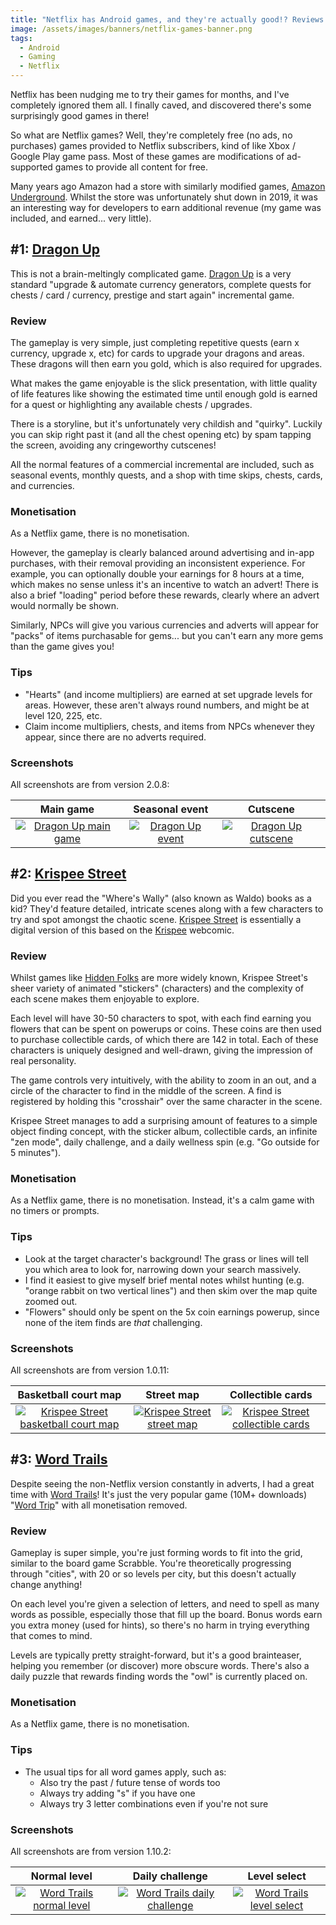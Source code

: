 ```yaml
---
title: "Netflix has Android games, and they're actually good!? Reviews of Dragon Up, Krispee Street, Word Trails 📺"
image: /assets/images/banners/netflix-games-banner.png
tags:
  - Android
  - Gaming
  - Netflix
---
```


Netflix has been nudging me to try their games for months, and I've completely ignored them all. I finally caved, and discovered there's some surprisingly good games in there!

So what are Netflix games? Well, they're completely free (no ads, no purchases) games provided to Netflix subscribers, kind of like Xbox / Google Play game pass. Most of these games are modifications of ad-supported games to provide all content for free.

Many years ago Amazon had a store with similarly modified games, [Amazon Underground](https://en.wikipedia.org/wiki/Amazon_Underground). Whilst the store was unfortunately shut down in 2019, it was an interesting way for developers to earn additional revenue (my game was included, and earned... very little).

## #1: [Dragon Up](https://play.google.com/store/apps/details?id=com.netflix.NGP.DragonUp)

This is not a brain-meltingly complicated game. [Dragon Up](https://play.google.com/store/apps/details?id=com.netflix.NGP.DragonUp) is a very standard "upgrade & automate currency generators, complete quests for chests / card / currency, prestige and start again" incremental game.

### Review

The gameplay is very simple, just completing repetitive quests (earn x currency, upgrade x, etc) for cards to upgrade your dragons and areas. These dragons will then earn you gold, which is also required for upgrades.

What makes the game enjoyable is the slick presentation, with little quality of life features like showing the estimated time until enough gold is earned for a quest or highlighting any available chests / upgrades.

There is a storyline, but it's unfortunately very childish and "quirky". Luckily you can skip right past it (and all the chest opening etc) by spam tapping the screen, avoiding any cringeworthy cutscenes!

All the normal features of a commercial incremental are included, such as seasonal events, monthly quests, and a shop with time skips, chests, cards, and currencies.

### Monetisation

As a Netflix game, there is no monetisation.

However, the gameplay is clearly balanced around advertising and in-app purchases, with their removal providing an inconsistent experience. For example, you can optionally double your earnings for 8 hours at a time, which makes no sense unless it's an incentive to watch an advert! There is also a brief "loading" period before these rewards, clearly where an advert would normally be shown.

Similarly, NPCs will give you various currencies and adverts will appear for "packs" of items purchasable for gems... but you can't earn any more gems than the game gives you!

### Tips

- "Hearts" (and income multipliers) are earned at set upgrade levels for areas. However, these aren't always round numbers, and might be at level 120, 225, etc.
- Claim income multipliers, chests, and items from NPCs whenever they appear, since there are no adverts required.

### Screenshots

All screenshots are from version 2.0.8:

|                                                       Main game                                                        |                                                   Seasonal event                                                   |                                                       Cutscene                                                        |
| :--------------------------------------------------------------------------------------------------------------------: | :----------------------------------------------------------------------------------------------------------------: | :-------------------------------------------------------------------------------------------------------------------: |
| [![Dragon Up main game](/assets/images/2024/netflix-dragon-1-thumbnail.jpg)](/assets/images/2024/netflix-dragon-1.jpg) | [![Dragon Up event](/assets/images/2024/netflix-dragon-2-thumbnail.jpg)](/assets/images/2024/netflix-dragon-2.jpg) | [![Dragon Up cutscene](/assets/images/2024/netflix-dragon-3-thumbnail.jpg)](/assets/images/2024/netflix-dragon-3.jpg) |

## #2: [Krispee Street](https://play.google.com/store/apps/details?id=com.netflix.NGP.KrispeeStreet)

Did you ever read the "Where's Wally" (also known as Waldo) books as a kid? They'd feature detailed, intricate scenes along with a few characters to try and spot amongst the chaotic scene. [Krispee Street](https://play.google.com/store/apps/details?id=com.netflix.NGP.KrispeeStreet) is essentially a digital version of this based on the [Krispee](https://krispee.com/) webcomic.

### Review

Whilst games like [Hidden Folks](https://play.google.com/store/apps/details?id=com.adriaandejongh.hiddenfolks) are more widely known, Krispee Street's sheer variety of animated "stickers" (characters) and the complexity of each scene makes them enjoyable to explore.

Each level will have 30-50 characters to spot, with each find earning you flowers that can be spent on powerups or coins. These coins are then used to purchase collectible cards, of which there are 142 in total. Each of these characters is uniquely designed and well-drawn, giving the impression of real personality.

The game controls very intuitively, with the ability to zoom in an out, and a circle of the character to find in the middle of the screen. A find is registered by holding this "crosshair" over the same character in the scene.

Krispee Street manages to add a surprising amount of features to a simple object finding concept, with the sticker album, collectible cards, an infinite "zen mode", daily challenge, and a daily wellness spin (e.g. "Go outside for 5 minutes").

### Monetisation

As a Netflix game, there is no monetisation. Instead, it's a calm game with no timers or prompts.

### Tips

- Look at the target character's background! The grass or lines will tell you which area to look for, narrowing down your search massively.
- I find it easiest to give myself brief mental notes whilst hunting (e.g. "orange rabbit on two vertical lines") and then skim over the map quite zoomed out.
- "Flowers" should only be spent on the 5x coin earnings powerup, since none of the item finds are _that_ challenging.

### Screenshots

All screenshots are from version 1.0.11:

|                                                           Basketball court map                                                           |                                                           Street map                                                           |                                                           Collectible cards                                                           |
| :--------------------------------------------------------------------------------------------------------------------------------------: | :----------------------------------------------------------------------------------------------------------------------------: | :-----------------------------------------------------------------------------------------------------------------------------------: |
| [![Krispee Street basketball court map](/assets/images/2024/netflix-krispee-1-thumbnail.jpg)](/assets/images/2024/netflix-krispee-1.jpg) | [![Krispee Street street map](/assets/images/2024/netflix-krispee-2-thumbnail.jpg)](/assets/images/2024/netflix-krispee-2.jpg) | [![Krispee Street collectible cards](/assets/images/2024/netflix-krispee-3-thumbnail.jpg)](/assets/images/2024/netflix-krispee-3.jpg) |

## #3: [Word Trails](https://play.google.com/store/apps/details?id=com.netflix.NGP.WordTrails)

Despite seeing the non-Netflix version constantly in adverts, I had a great time with [Word Trails](https://play.google.com/store/apps/details?id=com.netflix.NGP.WordTrails)! It's just the very popular game (10M+ downloads) "[Word Trip](https://play.google.com/store/apps/details?id=in.playsimple.wordtrip)" with all monetisation removed.

### Review

Gameplay is super simple, you're just forming words to fit into the grid, similar to the board game Scrabble. You're theoretically progressing through "cities", with 20 or so levels per city, but this doesn't actually change anything!

On each level you're given a selection of letters, and need to spell as many words as possible, especially those that fill up the board. Bonus words earn you extra money (used for hints), so there's no harm in trying everything that comes to mind.

Levels are typically pretty straight-forward, but it's a good brainteaser, helping you remember (or discover) more obscure words. There's also a daily puzzle that rewards finding words the "owl" is currently placed on.

### Monetisation

As a Netflix game, there is no monetisation.

### Tips

- The usual tips for all word games apply, such as:
  - Also try the past / future tense of words too
  - Always try adding "s" if you have one
  - Always try 3 letter combinations even if you're not sure

### Screenshots

All screenshots are from version 1.10.2:

|                                                      Normal level                                                       |                                                      Daily challenge                                                       |                                                      Level select                                                       |
| :---------------------------------------------------------------------------------------------------------------------: | :------------------------------------------------------------------------------------------------------------------------: | :---------------------------------------------------------------------------------------------------------------------: |
| [![Word Trails normal level](/assets/images/2024/netflix-word-1-thumbnail.jpg)](/assets/images/2024/netflix-word-1.jpg) | [![Word Trails daily challenge](/assets/images/2024/netflix-word-2-thumbnail.jpg)](/assets/images/2024/netflix-word-2.jpg) | [![Word Trails level select](/assets/images/2024/netflix-word-3-thumbnail.jpg)](/assets/images/2024/netflix-word-3.jpg) |
